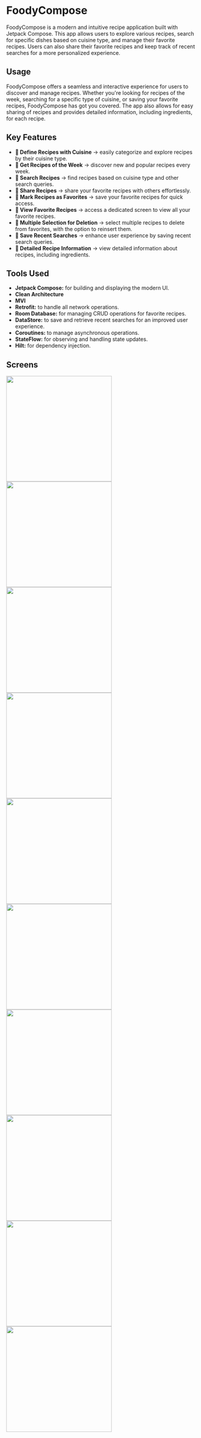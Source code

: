 # FoodyCompose

FoodyCompose is a modern and intuitive recipe application built with Jetpack Compose. This app allows users to explore various recipes, search for specific dishes based on cuisine type, and manage their favorite recipes. Users can also share their favorite recipes and keep track of recent searches for a more personalized experience.

## Usage

FoodyCompose offers a seamless and interactive experience for users to discover and manage recipes. Whether you're looking for recipes of the week, searching for a specific type of cuisine, or saving your favorite recipes, FoodyCompose has got you covered. The app also allows for easy sharing of recipes and provides detailed information, including ingredients, for each recipe.

## Key Features

 - **🔹 Define Recipes with Cuisine** &rarr; easily categorize and explore recipes by their cuisine type.
 - **🔹 Get Recipes of the Week** &rarr; discover new and popular recipes every week.
 - **🔹 Search Recipes** &rarr; find recipes based on cuisine type and other search queries.
 - **🔹 Share Recipes** &rarr; share your favorite recipes with others effortlessly.
 - **🔹 Mark Recipes as Favorites** &rarr; save your favorite recipes for quick access.
 - **🔹 View Favorite Recipes** &rarr; access a dedicated screen to view all your favorite recipes.
 - **🔹 Multiple Selection for Deletion** &rarr; select multiple recipes to delete from favorites, with the option to reinsert them.
 - **🔹 Save Recent Searches** &rarr; enhance user experience by saving recent search queries.
 - **🔹 Detailed Recipe Information** &rarr; view detailed information about recipes, including ingredients.

## Tools Used

- **Jetpack Compose:** for building and displaying the modern UI.
- **Clean Architecture**
- **MVI**
- **Retrofit:** to handle all network operations.
- **Room Database:** for managing CRUD operations for favorite recipes.
- **DataStore:** to save and retrieve recent searches for an improved user experience.
- **Coroutines:** to manage asynchronous operations.
- **StateFlow:** for observing and handling state updates.
- **Hilt:** for dependency injection.

## Screens

<img width="280" src="https://github.com/user-attachments/assets/0baf8615-4ac4-4883-90a7-c2f07c8698df"> <img width="280" src="https://github.com/user-attachments/assets/43490a85-f9e0-4b25-a74f-44953c29e528"> <img width="280" src="https://github.com/user-attachments/assets/d47007c9-bfa0-46e6-bb58-22f654852950"> <img width="280" src="https://github.com/user-attachments/assets/4649ef30-b64a-419a-a677-38aa70995506"> <img width="280" src="https://github.com/user-attachments/assets/27a86240-1e86-4df6-a299-339b90768cd6"> <img width="280" src="https://github.com/user-attachments/assets/62b7d3a5-5b30-414a-8e1f-92155902e052"> <img width="280" src="https://github.com/user-attachments/assets/968cb7d0-c7f6-4c98-b6c9-effb4949ede7"> <img width="280" src="https://github.com/user-attachments/assets/83cd01d9-4e61-4b8c-bd37-3cb23c8ce126"> <img width="280" src="https://github.com/user-attachments/assets/8f429aec-1112-4978-bf9c-56469d7c2722">
<img width="280" src="https://github.com/user-attachments/assets/91b556cf-f7d1-45af-9753-e31490e417e7">

